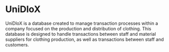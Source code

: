 # UniDloX
UniDloX is a database created to manage transaction processes within a company focused on the production and distribution of clothing. This database is designed to handle transactions between staff and material suppliers for clothing production, as well as transactions between staff and customers.
